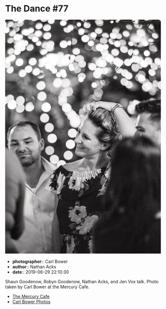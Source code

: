 # The Dance #77

![Shaun Goodenow, Robyn Goodenow, Nathan Acks, and Jen Vox talk](assets/2019-06-29-set-4-the-dance-77.webp)

* **photographer**:: Carl Bower  
* **author**:: Nathan Acks  
* **date**:: 2019-06-29 22:10:30

Shaun Goodenow, Robyn Goodenow, Nathan Acks, and Jen Vox talk. Photo taken by Carl Bower at the Mercury Cafe.

* [The Mercury Cafe](http://mercurycafe.com)
* [Carl Bower Photos](https://carlbowerphotos.com)
